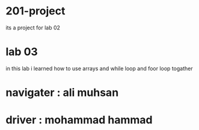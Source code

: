 # 201-project
its a project for lab 02 
# lab 03
in this lab i learned how to use arrays and while loop and foor loop togather 

# navigater : ali muhsan
# driver : mohammad hammad
